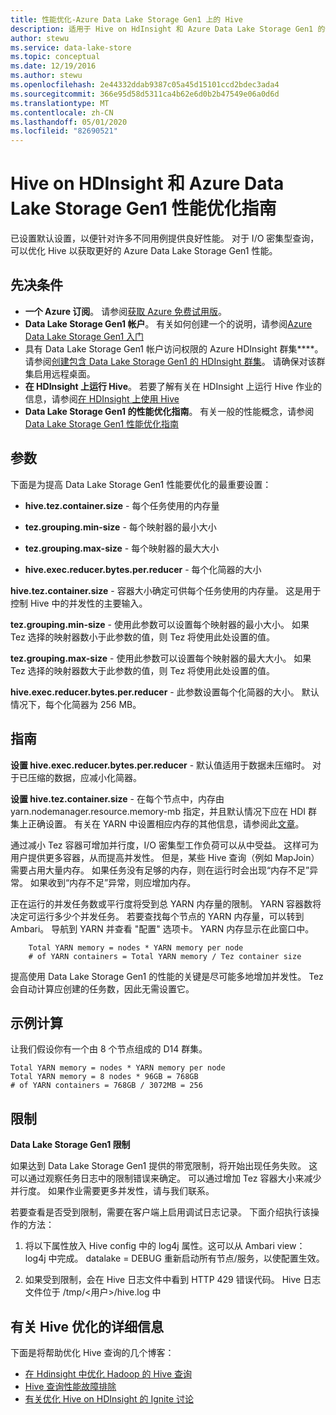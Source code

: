 ```yaml
---
title: 性能优化-Azure Data Lake Storage Gen1 上的 Hive
description: 适用于 Hive on HdInsight 和 Azure Data Lake Storage Gen1 的性能优化指南。
author: stewu
ms.service: data-lake-store
ms.topic: conceptual
ms.date: 12/19/2016
ms.author: stewu
ms.openlocfilehash: 2e44332ddab9387c05a45d15101ccd2bdec3ada4
ms.sourcegitcommit: 366e95d58d5311ca4b62e6d0b2b47549e06a0d6d
ms.translationtype: MT
ms.contentlocale: zh-CN
ms.lasthandoff: 05/01/2020
ms.locfileid: "82690521"
---
```

# <a name="performance-tuning-guidance-for-hive-on-hdinsight-and-azure-data-lake-storage-gen1"></a>Hive on HDInsight 和 Azure Data Lake Storage Gen1 性能优化指南

已设置默认设置，以便针对许多不同用例提供良好性能。  对于 I/O 密集型查询，可以优化 Hive 以获取更好的 Azure Data Lake Storage Gen1 性能。  

## <a name="prerequisites"></a>先决条件

* **一个 Azure 订阅**。 请参阅[获取 Azure 免费试用版](https://azure.microsoft.com/pricing/free-trial/)。
* **Data Lake Storage Gen1 帐户**。 有关如何创建一个的说明，请参阅[Azure Data Lake Storage Gen1 入门](data-lake-store-get-started-portal.md)
* 具有 Data Lake Storage Gen1 帐户访问权限的 Azure HDInsight 群集****。 请参阅[创建包含 Data Lake Storage Gen1 的 HDInsight 群集](data-lake-store-hdinsight-hadoop-use-portal.md)。 请确保对该群集启用远程桌面。
* **在 HDInsight 上运行 Hive**。  若要了解有关在 HDInsight 上运行 Hive 作业的信息，请参阅[在 HDInsight 上使用 Hive](https://docs.microsoft.com/azure/hdinsight/hdinsight-use-hive)
* **Data Lake Storage Gen1 的性能优化指南**。  有关一般的性能概念，请参阅[Data Lake Storage Gen1 性能优化指南](https://docs.microsoft.com/azure/data-lake-store/data-lake-store-performance-tuning-guidance)

## <a name="parameters"></a>参数

下面是为提高 Data Lake Storage Gen1 性能要优化的最重要设置：

* **hive.tez.container.size** - 每个任务使用的内存量

* **tez.grouping.min-size** - 每个映射器的最小大小

* **tez.grouping.max-size** - 每个映射器的最大大小

* **hive.exec.reducer.bytes.per.reducer** - 每个化简器的大小

**hive.tez.container.size** - 容器大小确定可供每个任务使用的内存量。  这是用于控制 Hive 中的并发性的主要输入。  

**tez.grouping.min-size** - 使用此参数可以设置每个映射器的最小大小。  如果 Tez 选择的映射器数小于此参数的值，则 Tez 将使用此处设置的值。

**tez.grouping.max-size** - 使用此参数可以设置每个映射器的最大大小。  如果 Tez 选择的映射器数大于此参数的值，则 Tez 将使用此处设置的值。

**hive.exec.reducer.bytes.per.reducer** - 此参数设置每个化简器的大小。  默认情况下，每个化简器为 256 MB。  

## <a name="guidance"></a>指南

**设置 hive.exec.reducer.bytes.per.reducer** - 默认值适用于数据未压缩时。  对于已压缩的数据，应减小化简器。  

**设置 hive.tez.container.size** - 在每个节点中，内存由 yarn.nodemanager.resource.memory-mb 指定，并且默认情况下应在 HDI 群集上正确设置。  有关在 YARN 中设置相应内存的其他信息，请参阅此[文章](https://docs.microsoft.com/azure/hdinsight/hdinsight-hadoop-hive-out-of-memory-error-oom)。

通过减小 Tez 容器可增加并行度，I/O 密集型工作负荷可以从中受益。 这样可为用户提供更多容器，从而提高并发性。  但是，某些 Hive 查询（例如 MapJoin）需要占用大量内存。  如果任务没有足够的内存，则在运行时会出现“内存不足”异常。  如果收到“内存不足”异常，则应增加内存。   

正在运行的并发任务数或平行度将受到总 YARN 内存量的限制。  YARN 容器数将决定可运行多少个并发任务。  若要查找每个节点的 YARN 内存量，可以转到 Ambari。  导航到 YARN 并查看 "配置" 选项卡。 YARN 内存显示在此窗口中。  

        Total YARN memory = nodes * YARN memory per node
        # of YARN containers = Total YARN memory / Tez container size
提高使用 Data Lake Storage Gen1 的性能的关键是尽可能多地增加并发性。  Tez 会自动计算应创建的任务数，因此无需设置它。   

## <a name="example-calculation"></a>示例计算

让我们假设你有一个由 8 个节点组成的 D14 群集。  

    Total YARN memory = nodes * YARN memory per node
    Total YARN memory = 8 nodes * 96GB = 768GB
    # of YARN containers = 768GB / 3072MB = 256

## <a name="limitations"></a>限制

**Data Lake Storage Gen1 限制** 

如果达到 Data Lake Storage Gen1 提供的带宽限制，将开始出现任务失败。 这可以通过观察任务日志中的限制错误来确定。  可以通过增加 Tez 容器大小来减少并行度。  如果作业需要更多并发性，请与我们联系。

若要查看是否受到限制，需要在客户端上启用调试日志记录。 下面介绍执行该操作的方法：

1. 将以下属性放入 Hive config 中的 log4j 属性。这可以从 Ambari view： log4j 中完成。 datalake = DEBUG 重新启动所有节点/服务，以使配置生效。

2. 如果受到限制，会在 Hive 日志文件中看到 HTTP 429 错误代码。 Hive 日志文件位于 /tmp/&lt;用户&gt;/hive.log 中

## <a name="further-information-on-hive-tuning"></a>有关 Hive 优化的详细信息

下面是将帮助优化 Hive 查询的几个博客：
* [在 Hdinsight 中优化 Hadoop 的 Hive 查询](https://azure.microsoft.com/documentation/articles/hdinsight-hadoop-optimize-hive-query/)
* [Hive 查询性能故障排除](https://blogs.msdn.microsoft.com/bigdatasupport/2015/08/13/troubleshooting-hive-query-performance-in-hdinsight-hadoop-cluster/)
* [有关优化 Hive on HDInsight 的 Ignite 讨论](https://channel9.msdn.com/events/Machine-Learning-and-Data-Sciences-Conference/Data-Science-Summit-2016/MSDSS25)
